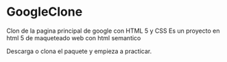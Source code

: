 # GoogleClone
Clon de la pagina principal de google con HTML 5 y CSS
Es un proyecto en html 5 de maqueteado web con html semantico

Descarga o clona el paquete y empieza a practicar.
